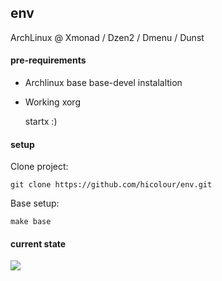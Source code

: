 ## env


ArchLinux @ Xmonad / Dzen2 / Dmenu / Dunst 


#### pre-requirements

* Archlinux base base-devel instalaltion 

* Working xorg
	
	
	startx :)




#### setup

Clone project:

	git clone https://github.com/hicolour/env.git


Base setup: 

    make base



#### current state


<img src="https://raw.github.com/hicolour/env/master/screen.png" />


